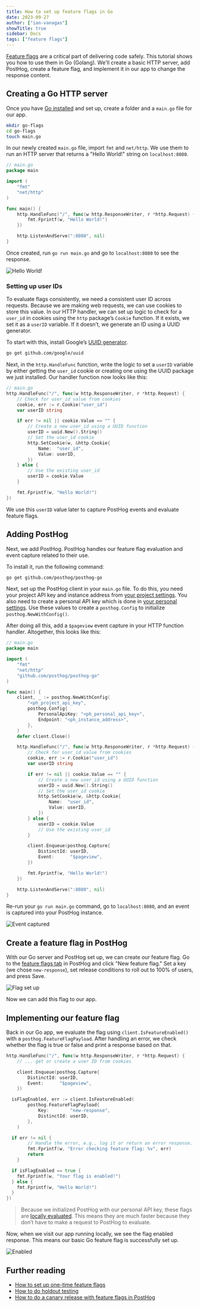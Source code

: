 ```yaml
---
title: How to set up feature flags in Go
date: 2023-09-27
author: ["ian-vanagas"]
showTitle: true
sidebar: Docs
tags: ["feature flags"]
---
```


[Feature flags](/docs/feature-flags) are a critical part of delivering code safely. This tutorial shows you how to use them in Go (Golang). We'll create a basic HTTP server, add PostHog, create a feature flag, and implement it in our app to change the response content.

## Creating a Go HTTP server

Once you have [Go installed](https://go.dev/doc/install) and set up, create a folder and a `main.go` file for our app.

```bash
mkdir go-flags
cd go-flags
touch main.go
```

In our newly created `main.go` file, import `fmt` and `net/http`. We use them to run an HTTP server that returns a "Hello World!" string on `localhost:8080`.

```go
// main.go
package main

import (
	"fmt"
	"net/http"
)

func main() {
	http.HandleFunc("/", func(w http.ResponseWriter, r *http.Request) {
		fmt.Fprintf(w, "Hello World!")
	})

	http.ListenAndServe(":8080", nil)
}
```

Once created, run `go run main.go` and go to `localhost:8080` to see the response.

![Hello World!](../images/tutorials/go-feature-flags/hello.png)

### Setting up user IDs

To evaluate flags consistently, we need a consistent user ID across requests. Because we are making web requests, we can use cookies to store this value. In our HTTP handler, we can set up logic to check for a `user_id` in cookies using the `http` package’s `Cookie` function. If it exists, we set it as a `userID` variable. If it doesn’t, we generate an ID using a UUID generator.

To start with this, install Google’s [UUID generator](https://github.com/google/uuid).

```bash
go get github.com/google/uuid
```

Next, in the `http.HandleFunc` function, write the logic to set a `userID` variable by either getting the `user_id` cookie or creating one using the UUID package we just installed. Our handler function now looks like this:

```go
// main.go
http.HandleFunc("/", func(w http.ResponseWriter, r *http.Request) {
	// Check for user_id value from cookies
	cookie, err := r.Cookie("user_id")
	var userID string

	if err != nil || cookie.Value == "" {
		// Create a new user_id using a UUID function
		userID = uuid.New().String()
		// Set the user_id cookie
		http.SetCookie(w, &http.Cookie{
			Name:  "user_id",
			Value: userID,
		})
	} else {
		// Use the existing user_id
		userID = cookie.Value
	}

	fmt.Fprintf(w, "Hello World!")
})
```

We use this `userID` value later to capture PostHog events and evaluate feature flags.

## Adding PostHog

Next, we add PostHog. PostHog handles our feature flag evaluation and event capture related to their use.

To install it, run the following command:

```bash
go get github.com/posthog/posthog-go
```

Next, set up the PostHog client in your `main.go` file. To do this, you need your project API key and instance address from [your project settings](https://app.posthog.com/project/settings). You also need to create a personal API key which is done in [your personal settings](https://app.posthog.com/me/settings). Use these values to create a `posthog.Config` to initialize `posthog.NewWithConfig()`.

After doing all this, add a `$pageview` event capture in your HTTP function handler. Altogether, this looks like this:

```go
// main.go
package main

import (
	"fmt"
	"net/http"
	"github.com/posthog/posthog-go"
)

func main() {
	client, _ := posthog.NewWithConfig(
		"<ph_project_api_key",
		posthog.Config{
			PersonalApiKey: "<ph_personal_api_key>",
			Endpoint: "<ph_instance_address>",
		},
	)
	defer client.Close()

	http.HandleFunc("/", func(w http.ResponseWriter, r *http.Request) {
		// Check for user_id value from cookies
		cookie, err := r.Cookie("user_id")
		var userID string

		if err != nil || cookie.Value == "" {
			// Create a new user_id using a UUID function
			userID = uuid.New().String()
			// Set the user_id cookie
			http.SetCookie(w, &http.Cookie{
				Name:  "user_id",
				Value: userID,
			})
		} else {
			userID = cookie.Value
			// Use the existing user_id
		}

		client.Enqueue(posthog.Capture{
			DistinctId: userID,
			Event:      "$pageview",
		})

		fmt.Fprintf(w, "Hello World!")
	})

	http.ListenAndServe(":8080", nil)
}
```

Re-run your `go run main.go` command, go to `localhost:8080`, and an event is captured into your PostHog instance.

![Event captured](../images/tutorials/go-feature-flags/event.png)

## Create a feature flag in PostHog

With our Go server and PostHog set up, we can create our feature flag. Go to the [feature flags tab](https://app.posthog.com/feature_flags) in PostHog and click "New feature flag." Set a key (we chose `new-response`), set release conditions to roll out to 100% of users, and press Save.

![Flag set up](../images/tutorials/go-feature-flags/flag.png)

Now we can add this flag to our app.

## Implementing our feature flag

Back in our Go app, we evaluate the flag using `client.IsFeatureEnabled()` with a `posthog.FeatureFlagPayload`. After handling an error, we check whether the flag is true or false and print a response based on that.

```go
http.HandleFunc("/", func(w http.ResponseWriter, r *http.Request) {
	// ... get or create a user ID from cookies

	client.Enqueue(posthog.Capture{
		DistinctId: userID,
		Event:      "$pageview",
	})

  isFlagEnabled, err := client.IsFeatureEnabled(
		posthog.FeatureFlagPayload{
			Key:        "new-response",
			DistinctId: userID,
		},
	)

  if err != nil {
		// Handle the error, e.g., log it or return an error response.
		fmt.Fprintf(w, "Error checking feature flag: %v", err)
		return
	}

  if isFlagEnabled == true {
    fmt.Fprintf(w, "Your flag is enabled!")
  } else {
    fmt.Fprintf(w, "Hello World!")
  }
})
```

> Because we initialized PostHog with our personal API key, these flags are [locally evaluated](/docs/feature-flags/local-evaluation). This means they are much faster because they don’t have to make a request to PostHog to evaluate.

Now, when we visit our app running locally, we see the flag enabled response. This means our basic Go feature flag is successfully set up.

![Enabled](../images/tutorials/go-feature-flags/enabled.png)

## Further reading

- [How to set up one-time feature flags](/tutorials/one-time-feature-flags)
- [How to do holdout testing](/tutorials/holdout-testing)
- [How to do a canary release with feature flags in PostHog](/tutorials/canary-release)

